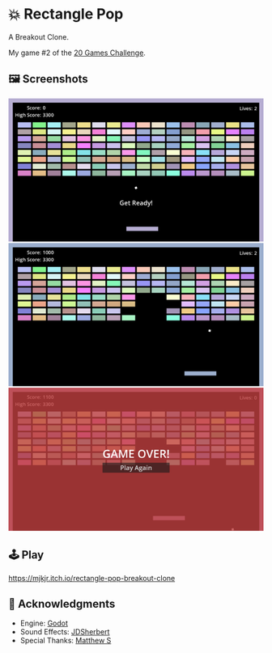 # 💥 Rectangle Pop
A Breakout Clone.

My game #2 of the [20 Games Challenge](https://20_games_challenge.gitlab.io/).

## 🖼️ Screenshots

![Screenshot](screenshots/Screenshot.png)
![Screenshot2](screenshots/Screenshot2.png)
![Screenshot3](screenshots/Screenshot3.png)

## 🕹️ Play

https://mjkjr.itch.io/rectangle-pop-breakout-clone

## 👋 Acknowledgments

- Engine: [Godot](https://godotengine.org/)
- Sound Effects: [JDSherbert](https://jdsherbert.itch.io/terms-and-conditions)
- Special Thanks: [Matthew S](https://20_games_challenge.gitlab.io/)

